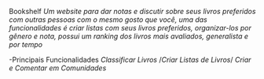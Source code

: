 Bookshelf
*Um website para dar notas e discutir sobre seus livros preferidos com outras pessoas com o mesmo gosto que você,
uma das funcionalidades é criar listas com seus livros preferidos, organizar-los por gênero e nota, possui um ranking dos livros 
mais avaliados, generalista e por tempo*

-Principais Funcionalidades
  *Classificar Livros*
  /*Criar Listas de Livros*/
  *Criar e Comentar em Comunidades*
